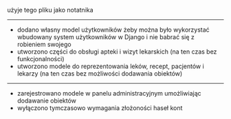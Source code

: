 użyje tego pliku jako notatnika

---
- dodano własny model użytkowników żeby można było wykorzystać wbudowany system użytkowników w Django i nie babrać się z robieniem swojego
- utworzono części do obsługi apteki i wizyt lekarskich (na ten czas bez funkcjonalności)
- utworzono modele do reprezentowania leków, recept, pacjentów i lekarzy (na ten czas bez możliwości dodawania obiektów)
---
- zarejestrowano modele w panelu administracyjnym umożliwiając dodawanie obiektów
- wyłączono tymczasowo wymagania złożoności haseł kont
